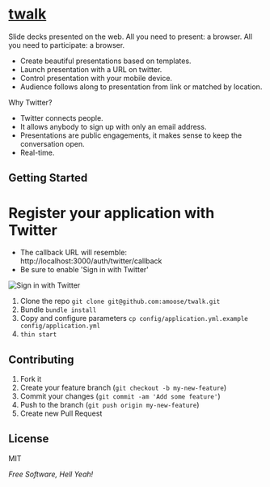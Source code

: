 [twalk](https://twalk.io)
=========

Slide decks presented on the web. All you need to present: a browser. All you need to participate: a browser.

  - Create beautiful presentations based on templates.
  - Launch presentation with a URL on twitter.
  - Control presentation with your mobile device.
  - Audience follows along to presentation from link or matched by location.

Why Twitter?

- Twitter connects people.
- It allows anybody to sign up with only an email address. 
- Presentations are public engagements, it makes sense to keep the conversation open.
- Real-time.


## Getting Started

# Register your application with Twitter

- The callback URL will resemble: http://localhost:3000/auth/twitter/callback
- Be sure to enable 'Sign in with Twitter'

![Sign in with Twitter](http://i.imgur.com/ZAMoIwS.png)

1. Clone the repo `git clone git@github.com:amoose/twalk.git`
2. Bundle `bundle install`
3. Copy and configure parameters `cp config/application.yml.example config/application.yml`
3. `thin start`



## Contributing

1. Fork it
2. Create your feature branch (`git checkout -b my-new-feature`)
3. Commit your changes (`git commit -am 'Add some feature'`)
4. Push to the branch (`git push origin my-new-feature`)
5. Create new Pull Request

License
-

MIT

*Free Software, Hell Yeah!*
